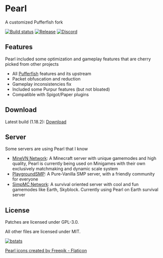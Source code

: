 # Pearl
A customized Pufferfish fork

[![Build status](https://img.shields.io/github/workflow/status/Pearl-Project/Pearl/Build?logo=github&style=for-the-badge)](https://github.com/Pearl-Project/Pearl/actions)
[![Release](https://img.shields.io/github/v/release/Pearl-Project/Pearl?style=for-the-badge)](https://github.com/Pearl-Project/Pearl/releases)
[![Discord](https://img.shields.io/discord/951410587030667294.svg?label=&logo=discord&logoColor=ffffff&color=7389D8&labelColor=6A7EC2&style=for-the-badge)](https://discord.gg/ZFAtK5Mx9w)

## Features
Pearl included some optimization and gameplay features that are cherry picked from other projects

- All [Pufferfish](https://github.com/pufferfish-gg/Pufferfish) features and its upstream
- Packet obfuscation and reduction
- Gameplay inconsistencies fix
- Included some Purpur features (but not bloated)
- Compatible with Spigot/Paper plugins
## Download

Latest build (1.18.2): [Download](https://github.com/Pearl-Project/Pearl/releases)

## Server

Some servers are using Pearl that I know

- [MineVN Network](http://minevn.net/discord): A Minecraft server with unique gamemodes and high quality, Pearl is currently being used on Minigames with their own exclusively matchmaking and dynamic scale system
- [PlaygroundSMP](https://2hg.pw/discord): A Pure-Vanilla SMP server, with a friendly community for everyone
- [SimpMC Network](https://discord.com/invite/simpmc): A survival oriented server with cool and fun gamemodes like Earth, Skyblock. Currently using Pearl on Earth survival server

## License

Patches are licensed under GPL-3.0.

All other files are licensed under MIT.

[![bstats](https://bstats.org/signatures/server-implementation/pearl.svg)](https://bstats.org/plugin/server-implementation/Pearl/14650)


<a href="https://www.flaticon.com/free-icons/pearl" title="pearl icons">Pearl icons created by Freepik - Flaticon</a>
